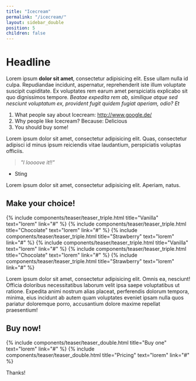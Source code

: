 ```yaml
---
title: "Icecream"
permalink: "/icecream/"
layout: sidebar_double
position: 5
children: false
---
```


# Headline

Lorem ipsum **dolor sit amet**, consectetur adipisicing elit. Esse ullam nulla id culpa. Repudiandae incidunt, aspernatur, reprehenderit iste illum voluptate suscipit cupiditate. Ex voluptates rem earum amet perspiciatis explicabo sit quo dignissimos tempore. *Beatae expedita rem ab, similique atque sed nesciunt voluptatum ex, provident fugit quidem fugiat aperiam, odio? Et*

1. What people say about Icecream: <http://www.google.de/>
1. Why people like Icecream? Because: Delicious
1. You should buy some!

Lorem ipsum dolor sit amet, consectetur adipisicing elit. Quas, consectetur adipisci id minus ipsum reiciendis vitae laudantium, perspiciatis voluptas officiis.

> *"I loooove it!!"*
- Sting

Lorem ipsum dolor sit amet, consectetur adipisicing elit. Aperiam, natus.

## Make your choice!

{% include components/teaser/teaser_triple.html title="Vanilla" text="lorem" link="#" %}
{% include components/teaser/teaser_triple.html title="Chocolate" text="lorem" link="#" %}
{% include components/teaser/teaser_triple.html title="Strawberry" text="lorem" link="#" %}
{% include components/teaser/teaser_triple.html title="Vanilla" text="lorem" link="#" %}
{% include components/teaser/teaser_triple.html title="Chocolate" text="lorem" link="#" %}
{% include components/teaser/teaser_triple.html title="Strawberry" text="lorem" link="#" %}

Lorem ipsum dolor sit amet, consectetur adipisicing elit. Omnis ea, nesciunt! Officia doloribus necessitatibus laborum velit ipsa saepe voluptatibus ut ratione. Expedita animi nostrum alias placeat, perferendis dolorum tempora, minima, eius incidunt ab autem quam voluptates eveniet ipsam nulla quos pariatur doloremque porro, accusantium dolore maxime repellat praesentium!

## Buy now!
{% include components/teaser/teaser_double.html title="Buy one" text="lorem" link="#" %}
{% include components/teaser/teaser_double.html title="Pricing" text="lorem" link="#" %}

Thanks!
